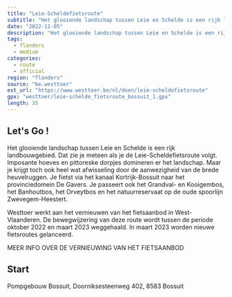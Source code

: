 ```yaml
---
title: "Leie-Scheldefietsroute"
subtitle: "Het glooiende landschap tussen Leie en Schelde is een rijk landbouwgebied"
date: "2022-11-05"
description: "Het glooiende landschap tussen Leie en Schelde is een rijk landbouwgebied" 
tags:
  - flanders
  - medium
categories: 
  - route
  - official
region: "flanders"
source: "be.westtoer"
ext_url: "https://www.westtoer.be/nl/doen/leie-scheldefietsroute"
gpx: "westtoer/leie-schelde_fietsroute_bossuit_1.gpx"
length: 35
---
```


## Let's Go !

Het glooiende landschap tussen Leie en Schelde is een rijk landbouwgebied. Dat zie je meteen als je de Leie-Scheldefietsroute volgt. Imposante hoeves en pittoreske dorpjes domineren er het landschap. Maar je krijgt toch ook heel wat afwisseling door de aanwezigheid van de brede heuvelruggen. Je fietst via het kanaal Kortrijk-Bossuit naar het provinciedomein De Gavers. Je passeert ook het Grandval- en Kooigembos, het Banhoutbos, het Orveytbos en het natuurreservaat op de oude spoorlijn Zwevegem-Heestert.

Westtoer werkt aan het vernieuwen van het fietsaanbod in West-Vlaanderen. De bewegwijzering van deze route wordt tussen de periode oktober 2022 en maart 2023 weggehaald. In maart 2023 worden nieuwe fietsroutes gelanceerd.

MEER INFO OVER DE VERNIEUWING VAN HET FIETSAANBOD

## Start 

Pompgebouw Bossuit, Doorniksesteenweg 402, 8583 Bossuit 


